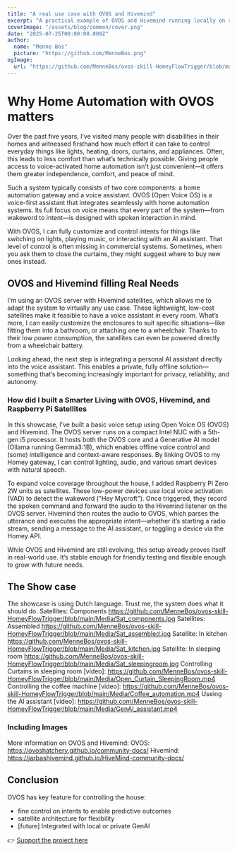 ```yaml
---
title: "A real use case with OVOS and Hivemind"
excerpt: "A practical example of OVOS and Hivemind running locally on standard hardware, designed for home automation and basic AI assistant tasks — especially suited for supporting people with disabilities."
coverImage: "/assets/blog/common/cover.png"
date: "2025-07-25T00:00:00.000Z"
author:
  name: "Menne Bos"
  picture: "https://github.com/MenneBos.png"
ogImage:
  url: "https://github.com/MenneBos/ovos-skill-HomeyFlowTrigger/blob/main/Media/Sat_kitchen_small.png"
---
```


# Why Home Automation with OVOS matters

Over the past five years, I’ve visited many people with disabilities in their homes and witnessed firsthand how much effort it can take to control everyday things like lights, heating, doors, curtains, and appliances. Often, this leads to less comfort than what’s technically possible. Giving people access to voice-activated home automation isn't just convenient—it offers them greater independence, comfort, and peace of mind.

Such a system typically consists of two core components: a home automation gateway and a voice assistant. OVOS (Open Voice OS) is a voice-first assistant that integrates seamlessly with home automation systems. Its full focus on voice means that every part of the system—from wakeword to intent—is designed with spoken interaction in mind.

With OVOS, I can fully customize and control intents for things like switching on lights, playing music, or interacting with an AI assistant. That level of control is often missing in commercial systems. Sometimes, when you ask them to close the curtains, they might suggest where to buy new ones instead.

## OVOS and Hivemind filling Real Needs

I'm using an OVOS server with Hivemind satellites, which allows me to adapt the system to virtually any use case. These lightweight, low-cost satellites make it feasible to have a voice assistant in every room. What’s more, I can easily customize the enclosures to suit specific situations—like fitting them into a bathroom, or attaching one to a wheelchair. Thanks to their low power consumption, the satellites can even be powered directly from a wheelchair battery.

Looking ahead, the next step is integrating a personal AI assistant directly into the voice assistant. This enables a private, fully offline solution—something that’s becoming increasingly important for privacy, reliability, and autonomy.

### How did I built a Smarter Living with OVOS, Hivemind, and Raspberry Pi Satellites

In this showcase, I’ve built a basic voice setup using Open Voice OS (OVOS) and Hivemind. The OVOS server runs on a compact Intel NUC with a 5th-gen i5 processor. It hosts both the OVOS core and a Generative AI model (Ollama running Gemma3:1B), which enables offline voice control and (some) intelligence and context-aware responses. By linking OVOS to my Homey gateway, I can control lighting, audio, and various smart devices with natural speech.

To expand voice coverage throughout the house, I added Raspberry Pi Zero 2W units as satellites. These low-power devices use local voice activation (VAD) to detect the wakeword ("Hey Mycroft"). Once triggered, they record the spoken command and forward the audio to the Hivemind listener on the OVOS server. Hivemind then routes the audio to OVOS, which parses the utterance and executes the appropriate intent—whether it’s starting a radio stream, sending a message to the AI assistant, or toggling a device via the Homey API.

While OVOS and Hivemind are still evolving, this setup already proves itself in real-world use. It’s stable enough for friendly testing and flexible enough to grow with future needs.

## The Show case

The showcase is using Dutch language. Trust me, the system does what it should do.
Satellites: Components https://github.com/MenneBos/ovos-skill-HomeyFlowTrigger/blob/main/Media/Sat_components.jpg
Satellites: Assembled https://github.com/MenneBos/ovos-skill-HomeyFlowTrigger/blob/main/Media/Sat_assembled.jpg
Satellite: In kitchen https://github.com/MenneBos/ovos-skill-HomeyFlowTrigger/blob/main/Media/Sat_kitchen.jpg
Satellite: In sleeping room https://github.com/MenneBos/ovos-skill-HomeyFlowTrigger/blob/main/Media/Sat_sleepingroom.jpg
Controlling Curtains in sleeping room [video]: https://github.com/MenneBos/ovos-skill-HomeyFlowTrigger/blob/main/Media/Open_Curtain_SleepingRoom.mp4
Controlling the coffee machine [video]: https://github.com/MenneBos/ovos-skill-HomeyFlowTrigger/blob/main/Media/Coffee_automation.mp4
Useing the AI assistant [video]: https://github.com/MenneBos/ovos-skill-HomeyFlowTrigger/blob/main/Media/GenAI_assistant.mp4

### Including Images

More information on OVOS and Hivemind:
OVOS: https://ovoshatchery.github.io/community-docs/
Hivemind: https://jarbashivemind.github.io/HiveMind-community-docs/

## Conclusion

OVOS has key feature for controlling the house:
- fine control on intents to enable predictive outcomes
- satellite architecture for flexibility
- [future] Integrated with local or private GenAI

👉 [Support the project here](https://www.openvoiceos.org/contribution)